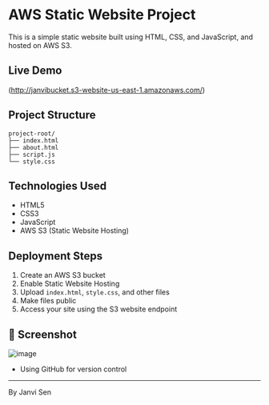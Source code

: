 # AWS Static Website Project

This is a simple static website built using HTML, CSS, and JavaScript, and hosted on AWS S3.

##  Live Demo

(http://janvibucket.s3-website-us-east-1.amazonaws.com/)

##  Project Structure
```
project-root/
├── index.html
├── about.html
├── script.js
└── style.css
```

##  Technologies Used
- HTML5
- CSS3
- JavaScript
- AWS S3 (Static Website Hosting)

##  Deployment Steps

1. Create an AWS S3 bucket
2. Enable Static Website Hosting
3. Upload `index.html`, `style.css`, and other files
4. Make files public
5. Access your site using the S3 website endpoint

## 📸 Screenshot
![image](https://github.com/user-attachments/assets/0b0a37a5-909a-44b4-a124-d78ee73f2a3e)



- Using GitHub for version control

---

By Janvi Sen
